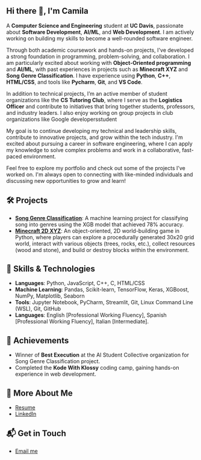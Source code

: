 ## Hi there 👋, I'm Camila
A **Computer Science and Engineering** student at **UC Davis**, passionate about **Software Development**, **AI/ML**, and **Web Development**. I am actively working on building my skills to become a well-rounded software engineer.

Through both academic coursework and hands-on projects, I've developed a strong foundation in programming, problem-solving, and collaboration. I am particularly excited about working with **Object-Oriented programming** and **AI/ML**, with past experiences in projects such as **Minecraft XYZ** and **Song Genre Classification**. I have experience using **Python**, **C++**, **HTML/CSS**, and tools like **Pycharm**, **Git**, and **VS Code**.

In addition to technical projects, I’m an active member of student organizations like the **CS Tutoring Club**, where I serve as the **Logistics Officer** and contribute to initiatives that bring together students, professors, and industry leaders. I also enjoy working on group projects in club organizations like Google developersstudent 

My goal is to continue developing my technical and leadership skills, contribute to innovative projects, and grow within the tech industry. I'm excited about pursuing a career in software engineering, where I can apply my knowledge to solve complex problems and work in a collaborative, fast-paced environment.

Feel free to explore my portfolio and check out some of the projects I’ve worked on. I'm always open to connecting with like-minded individuals and discussing new opportunities to grow and learn!

## 🛠️ Projects
- [**Song Genre Classification**](https://github.com/ReehalS/TeamTBD_SongClassifier): A machine learning project for classifying song into genres using the XGB model that achieved 78% accuracy. 
- [**Minecraft 2D XYZ**](https://github.com/CCEW/Project-CS1111): An object-oriented, 2D world-building game in Python, where players can explore a procedurally generated 30x20 grid world, interact with various objects (trees, rocks, etc.), collect resources (wood and stone), and build or destroy blocks within the environment.

## 🔧 Skills & Technologies
- **Languages**: Python, JavaScript, C++, C, HTML/CSS
- **Machine Learning**: Pandas, Scikit-learn, TensorFlow, Keras, XGBoost, NumPy, Matplotlib, Seaborn
- **Tools**: Jupyter Notebook, PyCharm, Streamlit, Git, Linux Command Line (WSL), Git, GitHub
- **Languages**: English [Professional Working Fluency], Spanish [Professional Working Fluency], Italian [Intermediate].

## 🎯 Achievements
- Winner of **Best Execution** at the AI Student Collective organization for Song Genre Classification project.
- Completed the **Kode With Klossy** coding camp, gaining hands-on experience in web development.

## 📎 More About Me
- [Resume](https://drive.google.com/file/d/1C4kEVZPAEKut3xkmYiEGVHOyXDgJPyuf/view?usp=sharing)
- [LinkedIn](linkedin.com/in/cninofra)

## 📬 Get in Touch
- [Email me](mailto:canino@ucdavis.edu)
